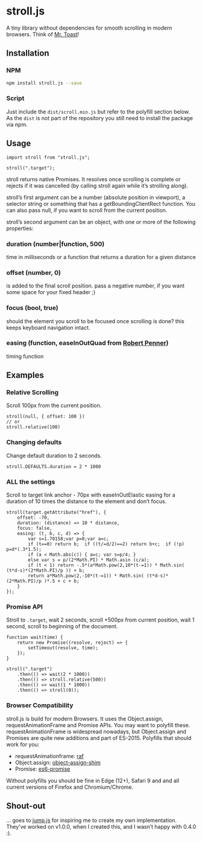 # stroll.js
A tiny library without dependencies for smooth scrolling in modern browsers.
Think of [Mr. Toast](https://www.youtube.com/watch?v=W8pTG9Mlm0I)!
 
## Installation

### NPM
```bash
npm install stroll.js --save
```

### Script
Just include the `dist/scroll.min.js` but refer to the polyfill section below. As the `dist` is not
part of the repository you still need to install the package via npm.


## Usage

```es6
import stroll from "stroll.js";

stroll(".target");
```

stroll returns native Promises. It resolves once scrolling is complete or rejects
if it was cancelled (by calling stroll again while it’s strolling along).

stroll’s first argument can be a number (absolute position in viewport), a selector string
or something that has a getBoundingClientRect function. You can also pass null, if you want to
scroll from the current position.

stroll’s second argument can be an object, with one or more of the following properties:

### duration (number|function, 500)
time in milliseconds or a function that returns a duration for a given distance
 
### offset (number, 0)
is added to the final scroll position. pass a negative number, if you want some space for your fixed header ;)

### focus (bool, true)
should the element you scroll to be focused once scrolling is done? this keeps keyboard navigation intact.
  
### easing (function, easeInOutQuad from [Robert Penner](http://robertpenner.com/easing/))
timing function


## Examples

### Relative Scrolling
Scroll 100px from the current position.

```es6
stroll(null, { offset: 100 })
// or
stroll.relative(100)
```

### Changing defaults
Change default duration to 2 seconds.

```es6
stroll.DEFAULTS.duration = 2 * 1000
```

### ALL the settings
Scroll to target link anchor - 70px with easeInOutElastic easing for a duration of 10 times 
the distance to the element and don’t focus.

```es6
stroll(target.getAttribute("href"), {
    offset: -70,
    duration: (distance) => 10 * distance,
    focus: false,
    easing: (t, b, c, d) => {
        var s=1.70158;var p=0;var a=c;
        if (t==0) return b;  if ((t/=d/2)==2) return b+c;  if (!p) p=d*(.3*1.5);
        if (a < Math.abs(c)) { a=c; var s=p/4; }
        else var s = p/(2*Math.PI) * Math.asin (c/a);
        if (t < 1) return -.5*(a*Math.pow(2,10*(t-=1)) * Math.sin( (t*d-s)*(2*Math.PI)/p )) + b;
        return a*Math.pow(2,-10*(t-=1)) * Math.sin( (t*d-s)*(2*Math.PI)/p )*.5 + c + b;
    }
});
```

### Promise API
Stroll to `.target`, wait 2 seconds, scroll +500px from current position, wait 1 second, scroll
to beginning of the document.

```es6
function wait(time) {
    return new Promise((resolve, reject) => {
        setTimeout(resolve, time);    
    });
}

stroll(".target")
    .then(() => wait(2 * 1000))
    .then(() => stroll.relative(500))
    .then(() => wait(1 * 1000))
    .then(() => stroll(0));
```


### Browser Compatibility
stroll.js is build for modern Browsers. It uses the Object.assign, requestAnimationFrame and Promise APIs.
You may want to polyfill these. requestAnimationFrame is widespread nowadays, but Object.assign and Promises
are quite new additions and part of ES-2015. Polyfills that should work for you:

* requestAnimationframe: [raf](https://www.npmjs.com/package/raf) 
* Object.assign: [object-assign-shim](https://www.npmjs.com/package/object-assign-shim)
* Promise: [es6-promise](https://www.npmjs.com/package/es6-promise)

Without polyfills you should be fine in Edge (12+), Safari 9 and and all current versions of Firefox 
and Chromium/Chrome.


## Shout-out
... goes to [jump.js](https://github.com/callmecavs/jump.js) for inspiring me to create my own implementation. 
They’ve worked on v1.0.0, when I created this, and I wasn’t happy with 0.4.0 :).
